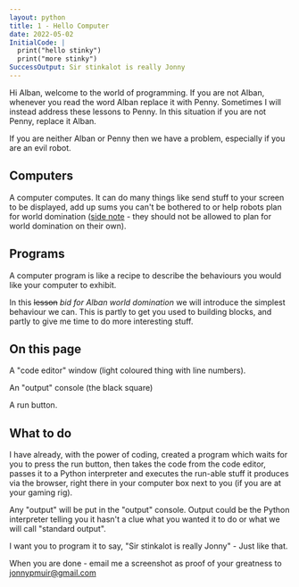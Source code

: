 ```yaml
---
layout: python
title: 1 - Hello Computer
date: 2022-05-02
InitialCode: |
  print("hello stinky")
  print("more stinky")
SuccessOutput: Sir stinkalot is really Jonny
---
```

Hi Alban, welcome to the world of programming. If you are not Alban, whenever you read the word Alban replace it with Penny. Sometimes I will instead address these lessons to Penny. In this situation if you are not Penny, replace it Alban.

If you are neither Alban or Penny then we have a problem, especially if you are an evil robot.

## Computers
A computer computes. It can do many things like send stuff to your screen to be displayed, add up sums you can't be bothered to or help robots plan for world domination ([side note](https://en.wikipedia.org/wiki/Three_Laws_of_Robotics) - they should not be allowed to plan for world domination on their own).

## Programs

A computer program is like a recipe to describe the behaviours you would like your computer to exhibit.

In this ~~lesson~~ _bid for Alban world domination_ we will introduce the simplest behaviour we can. This is partly to get you used to building blocks, and partly to give me time to do more interesting stuff.

## On this page

A "code editor" window (light coloured thing with line numbers). 

An "output" console (the black square)

A run button.

## What to do

I have already, with the power of coding, created a program which waits for you to press the run button, then takes the code from the code editor, passes it to a Python interpreter and executes the run-able stuff it produces via the browser, right there in your computer box next to you (if you are at your gaming rig). 

Any "output" will be put in the "output" console. Output could be the Python interpreter telling you it hasn't a clue what you wanted it to do or what we will call "standard output".

I want you to program it to say, "Sir stinkalot is really Jonny" - Just like that.

When you are done - email me a screenshot as proof of your greatness to jonnypmuir@gmail.com

